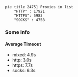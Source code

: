 
```mermaid
pie title 24751 Proxies in list
    "HTTP" : 17921
    "HTTPS": 5983
    "SOCKS" : 4758
```

### Some Info
#### Average Timeout

- mixed: 4.9s
- http: 3.0s
- https: 7.7s
- socks: 6.3s